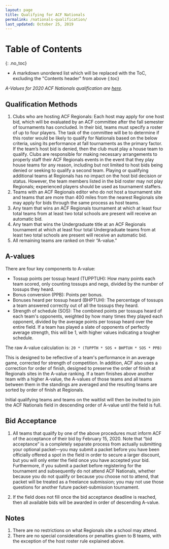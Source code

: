 ```yaml
---
layout: page
title: Qualifying for ACF Nationals
permalink: /nationals-qualification/
last_updated: October 25, 2019
---
```


# Table of Contents
{: .no_toc}
* A markdown unordered list which will be replaced with the ToC, excluding the "Contents header" from above
{:toc}

*A-Values for 2020 ACF Nationals qualification are [here](/a-values).*

## Qualification Methods
1. Clubs who are hosting ACF Regionals: Each host may apply for one host bid, which will be evaluated by an ACF committee after the fall semester of tournaments has concluded. In their bid, teams must specify a roster of up to four players. The task of the committee will be to determine if this roster would be likely to qualify for Nationals based on the below criteria, using its performance at fall tournaments as the primary factor. If the team’s host bid is denied, then the club must play a house team to qualify. Clubs are responsible for making necessary arrangements to properly staff their ACF Regionals events in the event that they play house teams for any reason, including but not limited to host bids being denied or seeking to qualify a second team. Playing or qualifying additional teams at Regionals has no impact on the host bid decision or status. However, the team members listed in the bid roster may not play Regionals; experienced players should be used as tournament staffers.
1. Teams with an ACF Regionals editor who do not host a tournament site and teams that are more than 400 miles from the nearest Regionals site may apply for bids through the same process as host teams.
2. Any team that wins an ACF Regionals tournament at which at least four total teams from at least two total schools are present will receive an automatic bid.
3. Any team that wins the Undergraduate title at an ACF Regionals tournament at which at least four total Undergraduate teams from at least two total schools are present will receive an automatic bid.
4. All remaining teams are ranked on their “A-value.”

## A-values
There are four key components to A-value:
- Tossup points per tossup heard (TUPPTUH): How many points each team scored, only counting tossups and negs, divided by the number of tossups they heard.
- Bonus conversion (PPB): Points per bonus.
- Bonuses heard per tossup heard (BHPTUH): The percentage of tossups a team answered correctly out of all the tossups they heard.
- Strength of schedule (SOS): The combined points per tossups heard of each team's opponents, weighted by how many times they played each opponent, divided by the average points per tossup heard over the entire field. If a team has played a slate of opponents of perfectly average strength, this will be 1, with higher values indicating a tougher schedule.

The raw A-value calculation is:
`20 * (TUPPTH * SOS + BHPTUH * SOS * PPB)`

This is designed to be reflective of a team's performance in an average game, corrected for strength of competition. In addition, ACF also uses a correction for order of finish, designed to preserve the order of finish at Regionals sites in the A-value ranking. If a team finishes above another team with a higher A-value, the A-values of those teams and all teams between them in the standings are averaged and the resulting teams are sorted by order of finish at Regionals.

Initial qualifying teams and teams on the waitlist will then be invited to join the ACF Nationals field in descending order of A-value until the field is full.

## Bid Acceptance
1. All teams that qualify by one of the above procedures must inform ACF of the acceptance of their bid by February 15, 2020. Note that “bid acceptance” is a completely separate process from actually submitting your optional packet—you may submit a packet before you have been officially offered a spot in the field in order to secure a larger discount, but you will only enter the field once you have accepted your bid. Furthermore, if you submit a packet before registering for the tournament and subsequently do not attend ACF Nationals, whether because you do not qualify or because you choose not to attend, that packet will be treated as a freelance submission; you may not use those questions for another future packet-submission tournament.

2. If the field does not fill once the bid acceptance deadline is reached, then all available bids will be awarded in order of descending A-value.

## Notes
1. There are no restrictions on what Regionals site a school may attend.
2. There are no special considerations or penalties given to B teams, with the exception of the host roster rule explained above.
